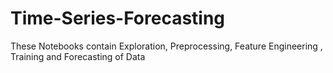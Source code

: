 # Time-Series-Forecasting
These Notebooks contain Exploration, Preprocessing, Feature Engineering , Training and Forecasting of Data
